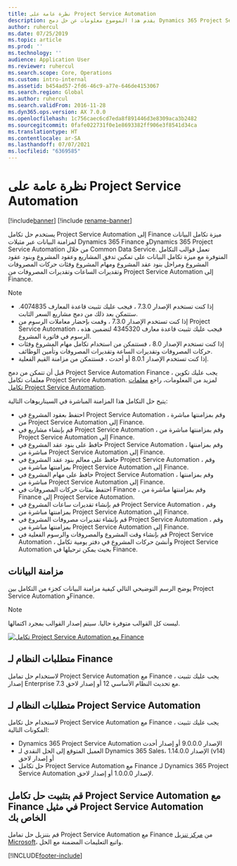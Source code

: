 ```yaml
---
title: نظرة عامة على Project Service Automation
description: يقدم هذا الموضوع معلومات عن حل دمج Dynamics 365 Project Service Automation في Dynamics 365 Finance.
author: ruhercul
ms.date: 07/25/2019
ms.topic: article
ms.prod: ''
ms.technology: ''
audience: Application User
ms.reviewer: ruhercul
ms.search.scope: Core, Operations
ms.custom: intro-internal
ms.assetid: b454ad57-2fd6-46c9-a77e-646de4153067
ms.search.region: Global
ms.author: ruhercul
ms.search.validFrom: 2016-11-28
ms.dyn365.ops.version: AX 7.0.0
ms.openlocfilehash: 1c756caec6cd7eda8f891446d3e8309aca3b2482
ms.sourcegitcommit: 0fafe022731f0e1e8693382ff906e3f8541d34ca
ms.translationtype: HT
ms.contentlocale: ar-SA
ms.lasthandoff: 07/07/2021
ms.locfileid: "6369585"
---
```

# <a name="project-service-automation-overview"></a>نظرة عامة على Project Service Automation

[!include[banner](../includes/banner.md)]
[!include [rename-banner](~/includes/cc-data-platform-banner.md)]

يستخدم حل تكامل Project Service Automation إلى Finance ميزة تكامل البيانات لمزامنة البيانات عبر مثيلات Dynamics 365 Finance وDynamics 365 Project Service Automation من خلال Common Data Service. تعمل قوالب التكامل المتوفرة مع ميزة تكامل البيانات على تمكين تدفق المشاريع وعقود المشروع وبنود عقود المشروع ومراحل بنود عقد المشروع ومهام المشروع وفئات حركات المصروفات وتقديرات الساعات وتقديرات المصروفات من Project Service Automation إلى Finance.

> [!NOTE]
> - إذا كنت تستخدم الإصدار 7.3.0 ، فيجب عليك تثبيت قاعدة المعارف 4074835. ستتمكن بعد ذلك من دمج مشاريع السعر الثابت.
> - إذا كنت تستخدم الإصدار 7.3.0 ، وقمت بإحضار معاملات الرسوم من Project Service Automation ، فيجب عليك تثبيت قاعدة معارف 4345320 لتضمين هذه الرسوم في فاتورة المشروع.
> - إذا كنت تستخدم الإصدار 8.0 ، فستتمكن من استخدام تكامل مهام المشروع وفئات حركات المصروفات وتقديرات الساعة وتقديرات المصروفات وتأمين الوظائف.
> - إذا كنت تستخدم الإصدار 8.0.1 أو أحدث ، فستتمكن من مزامنة القيم الفعلية.

قبل أن تتمكن من دمج Project Service Automation Finance ، يجب عليك تكوين معلمات تكامل Project Service Automation. لمزيد من المعلومات، راجع [معلمات تكامل Project Service Automation](PSA-parameters.md).

يتيح حل التكامل هذا المزامنة المباشرة في السيناريوهات التالية:

- احتفظ بعقود المشروع في Project Service Automation ، وقم بمزامنتها مباشرة من Project Service Automation إلى Finance.
- قم بإنشاء مشاريع في Project Service Automation ، وقم بمزامنتها مباشرة من Project Service Automation إلى Finance.
- حافظ على بنود عقد المشروع في Project Service Automation ، وقم بمزامنتها مباشرة من Project Service Automation إلى Finance.
- حافظ على معالم بنود عقد المشروع في Project Service Automation ، وقم بمزامنتها مباشرة من Project Service Automation إلى Finance.
- حافظ على مهام المشروع في Project Service Automation ، وقم بمزامنتها مباشرة من Project Service Automation إلى Finance.
- احتفظ بفئات حركات المصروفات في Finance ، وقم بمزامنتها مباشرة من Finance إلى Project Service Automation.
- قم بإنشاء تقديرات ساعات المشروع في Project Service Automation ، وقم بمزامنتها مباشرة من Project Service Automation إلى Finance.
- قم بإنشاء تقديرات مصروفات المشروع في Project Service Automation ، وقم بمزامنتها مباشرة من Project Service Automation إلى Finance.
- قم بإنشاء وقت المشروع والمصروفات والرسوم الفعلية في Project Service Automation ، وأنشئ حركات المشروع في دفتر يومية تكامل Project Service Automation بحيث يمكن ترحيلها في Finance.

## <a name="data-synchronization"></a>مزامنة البيانات

يوضح الرسم التوضيحي التالي كيفية مزامنة البيانات كجزء من التكامل بين Project Service Automation وFinance.

> [!NOTE]
> ليست كل القوالب متوفرة حاليا. سيتم إصدار القوالب بمجرد اكتمالها.

[![تكامل Project Service Automation مع Finance](./media/PSA-integration.png)](./media/PSA-integration.png)

## <a name="system-requirements-for-finance"></a>متطلبات النظام لـ Finance

لاستخدام حل تمامل Project Service Automation مع Finance ، يجب عليك تثبيت إصدار Enterprise 7.3 مع تحديث النظام الأساسي 12 أو إصدار لاحق.

## <a name="system-requirements-for-project-service-automation"></a>متطلبات النظام لـ Project Service Automation

لاستخدام حل تكامل Project Service Automation مع Finance ، يجب عليك تثبيت المكونات التالية:

- Dynamics 365 Project Service Automation الإصدار 9.0.0.0 أو إصدار أحدث
- العميل المتوقع إلى الحل النقدي لـ Dynamics 365 Sales، الإصدار 1.14.0.0 (v14) أو إصدار لاحق
- حل تكامل Project Service Automation مع Finance لـ Dynamics 365 Project Service Automation لإصدار 1.0.0.0 أو إصدار لاحق.

## <a name="install-the-project-service-automation-to-finance-integration-solution-in-your-project-service-automation-instance"></a>قم بتثبيت حل تكامل Project Service Automation مع Finance في مثيل Project Service Automation الخاص بك

قم بتنزيل حل تمامل Project Service Automation مع Finance من [مركز تنزيل Microsoft‬](https://www.microsoft.com/download/details.aspx?id=57016)، واتبع التعليمات المضمنة مع الحل.


[!INCLUDE[footer-include](../includes/footer-banner.md)]
